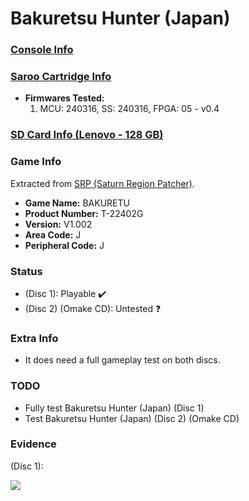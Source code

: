 # Bakuretsu Hunter (Japan)

### [Console Info](../../../../Info/Consoles/VA13/README.md)

### [Saroo Cartridge Info](../../../../Info/Cartridges/RetroGameParadiseStore/1.32F/README.md)

- <b>Firmwares Tested:</b>
  1. MCU: 240316, SS: 240316, FPGA: 05 - v0.4

### [SD Card Info (Lenovo - 128 GB)](../../../../Info/SdCards/Lenovo/128GB/fat32/README.md)

### Game Info

Extracted from [SRP (Saturn Region Patcher)](https://segaxtreme.net/resources/saturn-region-patcher.81/download).

- <b>Game Name:</b> BAKURETU
- <b>Product Number:</b> T-22402G
- <b>Version:</b> V1.002
- <b>Area Code:</b> J
- <b>Peripheral Code:</b> J

### Status

- (Disc 1): Playable :heavy_check_mark:
- (Disc 2) (Omake CD): Untested :question:

### Extra Info

- It does need a full gameplay test on both discs.

### TODO

- Fully test Bakuretsu Hunter (Japan) (Disc 1)
- Test Bakuretsu Hunter (Japan) (Disc 2) (Omake CD)

### Evidence

(Disc 1):

[![](https://img.youtube.com/vi/wQwzSlUxGJE/0.jpg)](https://www.youtube.com/watch?v=wQwzSlUxGJE)
